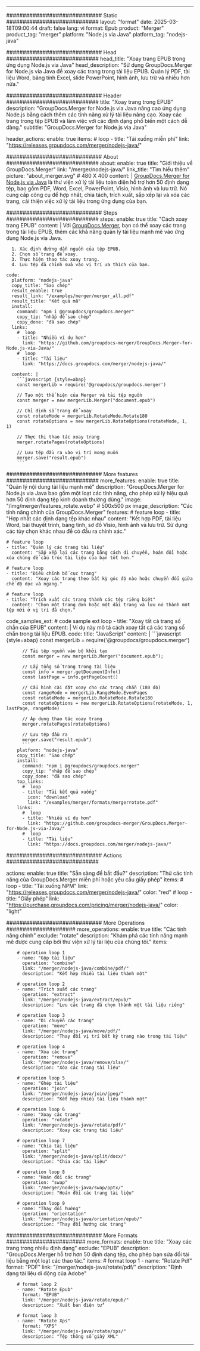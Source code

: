 
---
############################# Static ############################
layout: "format"
date:  2025-03-18T09:00:44
draft: false
lang: vi
format: Epub
product: "Merger"
product_tag: "merger"
platform: "Node.js via Java"
platform_tag: "nodejs-java"

############################# Head ############################
head_title: "Xoay trang EPUB trong ứng dụng Node.js via Java"
head_description: "Sử dụng GroupDocs.Merger for Node.js via Java để xoay các trang trong tài liệu EPUB. Quản lý PDF, tài liệu Word, bảng tính Excel, slide PowerPoint, hình ảnh, lưu trữ và nhiều hơn nữa."

############################# Header ############################
title: "Xoay trang trong EPUB" 
description: "GroupDocs.Merger for Node.js via Java nâng cao ứng dụng Node.js bằng cách thêm các tính năng xử lý tài liệu nâng cao. Xoay các trang trong tệp EPUB và làm việc với các định dạng phổ biến một cách dễ dàng."
subtitle: "GroupDocs.Merger for Node.js via Java" 

header_actions:
  enable: true
  items:
    #  loop
    - title: "Tải xuống miễn phí"
      link: "https://releases.groupdocs.com/merger/nodejs-java/"
      
############################# About ############################
about:
    enable: true
    title: "Giới thiệu về GroupDocs.Merger"
    link: "/merger/nodejs-java/"
    link_title: "Tìm hiểu thêm"
    picture: "about_merger.svg" # 480 X 400
    content: |
       [GroupDocs.Merger for Node.js via Java](/merger/nodejs-java/) là thư viện xử lý tài liệu toàn diện hỗ trợ hơn 50 định dạng tệp, bao gồm PDF, Word, Excel, PowerPoint, Visio, hình ảnh và lưu trữ. Nó cung cấp công cụ để hợp nhất, chia tách, trích xuất, sắp xếp lại và xóa các trang, cải thiện việc xử lý tài liệu trong ứng dụng của bạn.

############################# Steps ############################
steps:
    enable: true
    title: "Cách xoay trang EPUB"
    content: |
      Với [GroupDocs.Merger](/merger/nodejs-java/), bạn có thể xoay các trang trong tài liệu EPUB, thêm các khả năng quản lý tài liệu mạnh mẽ vào ứng dụng Node.js via Java.
      
      1. Xác định đường dẫn nguồn của tệp EPUB.
      2. Chọn số trang để xoay.
      3. Thực hiện thao tác xoay trang.
      4. Lưu tệp đã chỉnh sửa vào vị trí ưa thích của bạn.
   
    code:
      platform: "nodejs-java"
      copy_title: "Sao chép"
      result_enable: true
      result_link: "/examples/merger/merger_all.pdf"
      result_title: "Kết quả mã"
      install:
        command: "npm i @groupdocs/groupdocs.merger"
        copy_tip: "nhấp để sao chép"
        copy_done: "đã sao chép"
      links:
        #  loop
        - title: "Nhiều ví dụ hơn"
          link: "https://github.com/groupdocs-merger/GroupDocs.Merger-for-Node.js-via-Java/"
        #  loop
        - title: "Tài liệu"
          link: "https://docs.groupdocs.com/merger/nodejs-java/"
          
      content: |
        ```javascript {style=abap}
        const mergerLib = require('@groupdocs/groupdocs.merger')

        // Tạo một thể hiện của Merger và tải tệp nguồn
        const merger = new mergerLib.Merger("document.epub")

        // Chỉ định số trang để xoay
        const rotateMode = mergerLib.RotateMode.Rotate180
        const rotateOptions = new mergerLib.RotateOptions(rotateMode, 1, 1)

        // Thực thi thao tác xoay trang
        merger.rotatePages(rotateOptions)

        // Lưu tệp đầu ra vào vị trí mong muốn
        merger.save("result.epub")
        ```            

############################# More features ############################
more_features:
  enable: true
  title: "Quản lý nội dung tài liệu mạnh mẽ"
  description: "GroupDocs.Merger for Node.js via Java bao gồm một loạt các tính năng, cho phép xử lý hiệu quả hơn 50 định dạng tệp kinh doanh thường dùng."
  image: "/img/merger/features_rotate.webp" # 500x500 px
  image_description: "Các tính năng chính của GroupDocs.Merger"
  features:
    # feature loop
    - title: "Hợp nhất các định dạng tệp khác nhau"
      content: "Kết hợp PDF, tài liệu Word, bài thuyết trình, bảng tính, sơ đồ Visio, hình ảnh và lưu trữ. Sử dụng các tùy chọn khác nhau để có đầu ra chính xác."

    # feature loop
    - title: "Quản lý các trang tài liệu"
      content: "Sắp xếp lại các trang bằng cách di chuyển, hoán đổi hoặc xóa chúng để cấu trúc tài liệu của bạn tốt hơn."

    # feature loop
    - title: "Điều chỉnh bố cục trang"
      content: "Xoay các trang theo bất kỳ góc độ nào hoặc chuyển đổi giữa chế độ dọc và ngang."

    # feature loop
    - title: "Trích xuất các trang thành các tệp riêng biệt"
      content: "Chọn một trang đơn hoặc một dải trang và lưu nó thành một tệp mới ở vị trí đã chọn."
      
  code_samples_ext:
    # code sample ext loop
    - title: "Xoay tất cả trang số chẵn của EPUB"
      content: |
        Ví dụ này mô tả cách xoay tất cả các trang số chẵn trong tài liệu EPUB.
      code:
        title: "JavaScript"
        content: |
          ```javascript {style=abap}
          const mergerLib = require('@groupdocs/groupdocs.merger')
          
          // Tải tệp nguồn vào bộ khởi tạo
          const merger = new mergerLib.Merger("document.epub");

          // Lấy tổng số trang trong tài liệu
          const info = merger.getDocumentInfo()
          const lastPage = info.getPageCount()

          // Cấu hình cài đặt xoay cho các trang chẵn (180 độ)
          const rangeMode = mergerLib.RangeMode.EvenPages
          const rotateMode = mergerLib.RotateMode.Rotate180
          const rotateOptions = new mergerLib.RotateOptions(rotateMode, 1, lastPage, rangeMode)
          
          // Áp dụng thao tác xoay trang
          merger.rotatePages(rotateOptions)

          // Lưu tệp đầu ra
          merger.save("result.epub")
          ```
        platform: "nodejs-java"
        copy_title: "Sao chép"
        install:
          command: "npm i @groupdocs/groupdocs.merger"
          copy_tip: "nhấp để sao chép"
          copy_done: "đã sao chép"
        top_links:
          #  loop
          - title: "Tải kết quả xuống"
            icon: "download"
            link: "/examples/merger/formats/mergerrotate.pdf"
        links:
          #  loop
          - title: "Nhiều ví dụ hơn"
            link: "https://github.com/groupdocs-merger/GroupDocs.Merger-for-Node.js-via-Java/"
          #  loop
          - title: "Tài liệu"
            link: "https://docs.groupdocs.com/merger/nodejs-java/"
            

            


############################# Actions ############################

actions:
  enable: true
  title: "Sẵn sàng để bắt đầu?"
  description: "Thử các tính năng của GroupDocs.Merger miễn phí hoặc yêu cầu giấy phép"
  items:
    #  loop
    - title: "Tải xuống NPM"
      link: "https://releases.groupdocs.com/merger/nodejs-java/"
      color: "red"
        #  loop
    - title: "Giấy phép"
      link: "https://purchase.groupdocs.com/pricing/merger/nodejs-java/"
      color: "light"


############################# More Operations #####################
more_operations:
    enable: true
    title: "Các tính năng chính"
    exclude: "rotate"
    description: "Khám phá các tính năng mạnh mẽ được cung cấp bởi thư viện xử lý tài liệu của chúng tôi."
    items: 
          
        # operation loop 1
        - name: "Gộp tài liệu"
          operation: "combine"
          link: "/merger/nodejs-java/combine/pdf/"
          description: "Kết hợp nhiều tài liệu thành một"

        # operation loop 2
        - name: "Trích xuất các trang"
          operation: "extract"
          link: "/merger/nodejs-java/extract/epub/"
          description: "Lưu các trang đã chọn thành một tài liệu riêng"

        # operation loop 3
        - name: "Di chuyển các trang"
          operation: "move"
          link: "/merger/nodejs-java/move/pdf/"
          description: "Thay đổi vị trí bất kỳ trang nào trong tài liệu"

        # operation loop 4
        - name: "Xóa các trang"
          operation: "remove"
          link: "/merger/nodejs-java/remove/xlsx/"
          description: "Xóa các trang tài liệu"

        # operation loop 5
        - name: "Ghép tài liệu"
          operation: "join"
          link: "/merger/nodejs-java/join/jpeg/"
          description: "Kết hợp nhiều tài liệu thành một"

        # operation loop 6
        - name: "Xoay các trang"
          operation: "rotate"
          link: "/merger/nodejs-java/rotate/pdf/"
          description: "Xoay các trang tài liệu"

        # operation loop 7
        - name: "Chia tài liệu"
          operation: "split"
          link: "/merger/nodejs-java/split/docx/"
          description: "Chia các tài liệu"

        # operation loop 8
        - name: "Hoán đổi các trang"
          operation: "swap"
          link: "/merger/nodejs-java/swap/pptx/"
          description: "Hoán đổi các trang tài liệu"

        # operation loop 9
        - name: "Thay đổi hướng"
          operation: "orientation"
          link: "/merger/nodejs-java/orientation/epub/"
          description: "Thay đổi hướng các trang"
          
        
          
############################# More Formats ########################
more_formats:
    enable: true
    title: "Xoay các trang trong nhiều định dạng"
    exclude: "EPUB"
    description: "GroupDocs.Merger hỗ trợ hơn 50 định dạng tệp, cho phép bạn sửa đổi tài liệu bằng một loạt các thao tác."
    items: 
        # format loop 1
        - name: "Rotate Pdf"
          format: "PDF"
          link: "/merger/nodejs-java/rotate/pdf/"
          description: "Định dạng tài liệu di động của Adobe"

        # format loop 2
        - name: "Rotate Epub"
          format: "EPUB"
          link: "/merger/nodejs-java/rotate/epub/"
          description: "Xuất bản điện tử"

        # format loop 3
        - name: "Rotate Xps"
          format: "XPS"
          link: "/merger/nodejs-java/rotate/xps/"
          description: "Tệp thông số giấy XML"


---